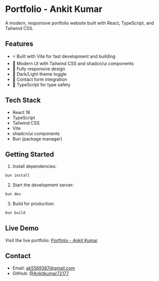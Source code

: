 # Portfolio - Ankit Kumar

A modern, responsive portfolio website built with React, TypeScript, and Tailwind CSS.

## Features

- ⚡ Built with Vite for fast development and building
- 🎨 Modern UI with Tailwind CSS and shadcn/ui components
- 📱 Fully responsive design
- 🌙 Dark/Light theme toggle
- 📧 Contact form integration
- 🔧 TypeScript for type safety

## Tech Stack

- React 18
- TypeScript
- Tailwind CSS
- Vite
- shadcn/ui components
- Bun (package manager)

## Getting Started

1. Install dependencies:
```bash
bun install
```

2. Start the development server:
```bash
bun dev
```

3. Build for production:
```bash
bun build
```

## Live Demo

Visit the live portfolio: [Portfolio - Ankit Kumar](https://github.com/Ankitkumar72177/Portfolio-Ankit-kumar)

## Contact

- Email: ak5569387@gmail.com
- GitHub: [@Ankitkumar72177](https://github.com/Ankitkumar72177)
